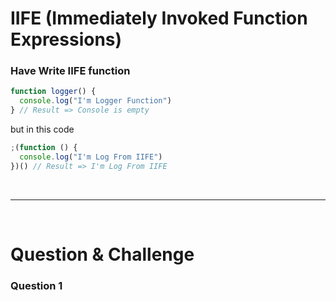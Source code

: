 # IIFE (Immediately Invoked Function Expressions)

### Have Write IIFE function

```js
function logger() {
  console.log("I'm Logger Function")
} // Result => Console is empty
```

but in this code

```js
;(function () {
  console.log("I'm Log From IIFE")
})() // Result => I'm Log From IIFE
```

<br/>
<hr/>
<br/>

# Question & Challenge

### Question 1
